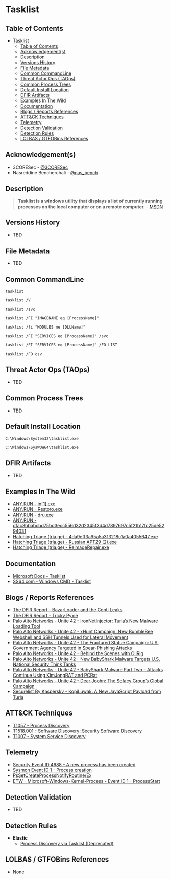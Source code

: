 # Tasklist

## Table of Contents

- [Tasklist](#tasklist)
  - [Table of Contents](#table-of-contents)
  - [Acknowledgement(s)](#acknowledgements)
  - [Description](#description)
  - [Versions History](#versions-history)
  - [File Metadata](#file-metadata)
  - [Common CommandLine](#common-commandline)
  - [Threat Actor Ops (TAOps)](#threat-actor-ops-taops)
  - [Common Process Trees](#common-process-trees)
  - [Default Install Location](#default-install-location)
  - [DFIR Artifacts](#dfir-artifacts)
  - [Examples In The Wild](#examples-in-the-wild)
  - [Documentation](#documentation)
  - [Blogs / Reports References](#blogs--reports-references)
  - [ATT&CK Techniques](#attck-techniques)
  - [Telemetry](#telemetry)
  - [Detection Validation](#detection-validation)
  - [Detection Rules](#detection-rules)
  - [LOLBAS / GTFOBins References](#lolbas--gtfobins-references)

## Acknowledgement(s)

- 3CORESec - [@3CORESec](https://twitter.com/3CORESec)
- Nasreddine Bencherchali - [@nas_bench](https://twitter.com/nas_bench)

## Description

> **Tasklist is a windows utility that displays a list of currently running processes on the local computer or on a remote computer.** - [MSDN](https://docs.microsoft.com/en-us/windows-server/administration/windows-commands/tasklist)

## Versions History

- TBD

## File Metadata

- TBD

## Common CommandLine

```batch
tasklist

tasklist /V

tasklist /svc

tasklist /FI "IMAGENAME eq [ProcessName]"

tasklist /fi "MODULES ne [DLLName]"

tasklist /FI "SERVICES eq [ProcessName]" /svc

tasklist /FI "SERVICES eq [ProcessName]" /FO LIST

tasklist /FO csv
```

## Threat Actor Ops (TAOps)

- TBD

## Common Process Trees

- TBD

## Default Install Location

```batch
C:\Windows\System32\tasklist.exe

C:\Windows\SysWOW64\tasklist.exe
```

## DFIR Artifacts

- TBD

## Examples In The Wild

- [ANY.RUN - in[1].exe](https://app.any.run/tasks/058ad3c9-b95f-46bf-95fb-b64bfd9bcd35/)
- [ANY.RUN - Restoro.exe](https://app.any.run/tasks/fb2c0aa7-15c0-4198-8d0c-114b6cee70c8/)
- [ANY.RUN - dru.exe](https://app.any.run/tasks/0318cefb-a012-4884-87b3-56056b4304a5/)
- [ANY.RUN - dfac3bbabcbd75bd3ecc556d32d2345f3d4d7897697c5f21b17fc25de5294031](https://app.any.run/tasks/46900dbd-3517-4750-9e06-d6963ca2f030/)
- [Hatching Triage (tria.ge) - 4da9eff3a95a5a313218c1a0a4055647.exe](https://tria.ge/210620-xpwffztzae/behavioral1#report)
- [Hatching Triage (tria.ge) - Russian APT29 (2).exe](https://tria.ge/200717-h9ahb75ylj/behavioral1#report)
- [Hatching Triage (tria.ge) - ReimageRepair.exe](https://tria.ge/201211-5fm3dkn39j/behavioral1#report)

## Documentation

- [Microsoft Docs - Tasklist](https://docs.microsoft.com/en-us/windows-server/administration/windows-commands/tasklist)
- [SS64.com - Windows CMD - Tasklist](https://ss64.com/nt/tasklist.html)

## Blogs / Reports References

- [The DFIR Report - BazarLoader and the Conti Leaks](https://thedfirreport.com/2021/10/04/bazarloader-and-the-conti-leaks/)
- [The DFIR Report - Tricky Pyxie](https://thedfirreport.com/2020/04/30/tricky-pyxie/)
- [Palo Alto Networks - Unite 42 - IronNetInjector: Turla’s New Malware Loading Tool](https://unit42.paloaltonetworks.com/ironnetinjector/)
- [Palo Alto Networks - Unite 42 - xHunt Campaign: New BumbleBee Webshell and SSH Tunnels Used for Lateral Movement](https://unit42.paloaltonetworks.com/bumblebee-webshell-xhunt-campaign/)
- [Palo Alto Networks - Unite 42 - The Fractured Statue Campaign: U.S. Government Agency Targeted in Spear-Phishing Attacks](https://unit42.paloaltonetworks.com/the-fractured-statue-campaign-u-s-government-targeted-in-spear-phishing-attacks/)
- [Palo Alto Networks - Unite 42 - Behind the Scenes with OilRig](https://unit42.paloaltonetworks.com/behind-the-scenes-with-oilrig/)
- [Palo Alto Networks - Unite 42 - New BabyShark Malware Targets U.S. National Security Think Tanks](https://unit42.paloaltonetworks.com/new-babyshark-malware-targets-u-s-national-security-think-tanks/)
- [Palo Alto Networks - Unite 42 - BabyShark Malware Part Two – Attacks Continue Using KimJongRAT and PCRat](https://unit42.paloaltonetworks.com/babyshark-malware-part-two-attacks-continue-using-kimjongrat-and-pcrat/)
- [Palo Alto Networks - Unite 42 - Dear Joohn: The Sofacy Group’s Global Campaign](https://unit42.paloaltonetworks.com/dear-joohn-sofacy-groups-global-campaign/)
- [Securelist By Kaspersky - KopiLuwak: A New JavaScript Payload from Turla](https://securelist.com/kopiluwak-a-new-javascript-payload-from-turla/77429/)

## ATT&CK Techniques

- [T1057 - Process Discovery](https://attack.mitre.org/techniques/T1057)
- [T1518.001 - Software Discovery: Security Software Discovery](https://attack.mitre.org/techniques/T1518/001)
- [T1007 - System Service Discovery](https://attack.mitre.org/techniques/T1007)

## Telemetry

- [Security Event ID 4688 - A new process has been created](https://www.ultimatewindowssecurity.com/securitylog/encyclopedia/event.aspx?eventID=4688)
- [Sysmon Event ID 1 - Process creation](https://www.ultimatewindowssecurity.com/securitylog/encyclopedia/event.aspx?eventid=90001)
- [PsSetCreateProcessNotifyRoutine/Ex](https://docs.microsoft.com/en-us/windows-hardware/drivers/ddi/ntddk/nf-ntddk-pssetcreateprocessnotifyroutineex)
- [ETW - Microsoft-Windows-Kernel-Process - Event ID 1 - ProcessStart](https://github.com/nasbench/EVTX-ETW-Resources)

## Detection Validation

- TBD

## Detection Rules

- **Elastic**
  - [Process Discovery via Tasklist (Deprecated)](https://github.com/elastic/detection-rules/blob/main/rules/_deprecated/discovery_process_discovery_via_tasklist_command.toml)

## LOLBAS / GTFOBins References

- None
